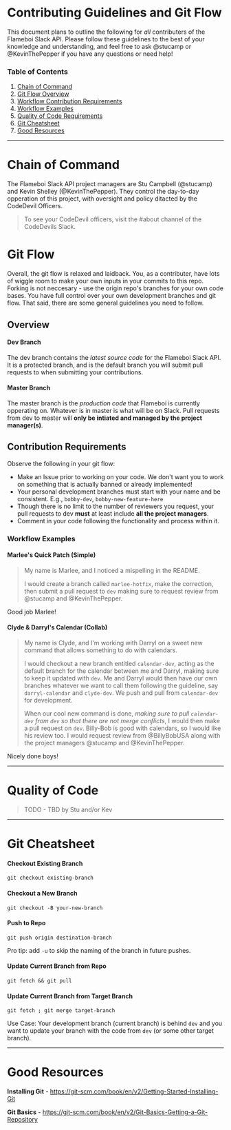 # Contributing Guidelines and Git Flow
This document plans to outline the following for *all* contributers of the Flameboi Slack API. Please follow these guidelines to the best of your knowledge and understanding, and feel free to ask @stucamp or @KevinThePepper if you have any questions or need help!

### Table of Contents
1. [Chain of Command](#chain-of-command)
1. [Git Flow Overview](#git-flow-overview)
1. [Workflow Contribution Requirements](#contribution-requirements)
1. [Workflow Examples](#workflow-examples)
1. [Quality of Code Requirements](#quality-of-code)
1. [Git Cheatsheet](#git-cheatsheet)
1. [Good Resources](#good-resources)

---

# Chain of Command
The Flameboi Slack API project managers are Stu Campbell (@stucamp) and Kevin Shelley (@KevinThePepper). They control the day-to-day opperation of this project, with oversight and policy ditacted by the CodeDevil Officers.

> To see your CodeDevil officers, visit the #about channel of the CodeDevils Slack.



# Git Flow
Overall, the git flow is relaxed and laidback. You, as a contributer, have lots of wiggle room to make your own inputs in your commits to this repo. Forking is not neccesary - use the origin repo's branches for your own code bases. You have full control over your own development branches and git flow. That said, there are some general guidelines you need to follow.

## Overview
#### Dev Branch
The dev branch contains the *latest source code* for the Flameboi Slack API. It is a protected branch, and is the default branch you will submit pull requests to when submitting your contributions.

#### Master Branch
The master branch is the *production code* that Flameboi is currently opperating on. Whatever is in master is what will be on Slack. Pull requests from dev to master will **only be intiated and managed by the project manager(s)**.

## Contribution Requirements
Observe the following in your git flow:
- Make an Issue prior to working on your code. We don't want you to work on something that is actually banned or already implemented!
- Your personal development branches must start with your name and be consistent. E.g., `bobby-dev`, `bobby-new-feature-here`
- Though there is no limit to the number of reviewers you request, your pull requests to dev **must** at least include **all the project managers**.
- Comment in your code following the functionality and process within it.

### Workflow Examples
#### Marlee's Quick Patch (Simple)
> My name is Marlee, and I noticed a mispelling in the README.
> 
> I would create a branch called `marlee-hotfix`, make the correction, then submit a pull request to `dev` making sure to request review from @stucamp and @KevinThePepper.

Good job Marlee!

#### Clyde & Darryl's Calendar (Collab)
> My name is Clyde, and I'm working with Darryl on a sweet new command that allows something to do with calendars.
> 
> I would checkout a new branch entitled `calendar-dev`, acting as the default branch for the calendar between me and Darryl, making sure to keep it updated with `dev`. Me and Darryl would then have our own branches whatever we want to call them following the guideline, say  `darryl-calendar` and `clyde-dev`. We push and pull from `calendar-dev` for development.
> 
> When our cool new command is done, *making sure to pull `calendar-dev` from `dev` so that there are not merge conflicts*, I would then make a pull request on `dev`. Billy-Bob is good with calendars, so I would like his review too. I would request review from @BillyBobUSA along with the project managers @stucamp and @KevinThePepper.

Nicely done boys!

---

# Quality of Code
> TODO - TBD by Stu and/or Kev

----

# Git Cheatsheet
#### Checkout Existing Branch
```
git checkout existing-branch
```

#### Checkout a New Branch
```
git checkout -B your-new-branch
```

#### Push to Repo
```
git push origin destination-branch
```
Pro tip: add `-u` to skip the naming of the branch in future pushes.

#### Update Current Branch from Repo
```
git fetch && git pull
```

#### Update Current Branch from Target Branch
```
git fetch ; git merge target-branch
```
Use Case: Your development branch (current branch) is behind `dev` and you want to update your branch with the code from `dev` (or some other target branch). 

---

# Good Resources
**Installing Git** - https://git-scm.com/book/en/v2/Getting-Started-Installing-Git

**Git Basics** - https://git-scm.com/book/en/v2/Git-Basics-Getting-a-Git-Repository
